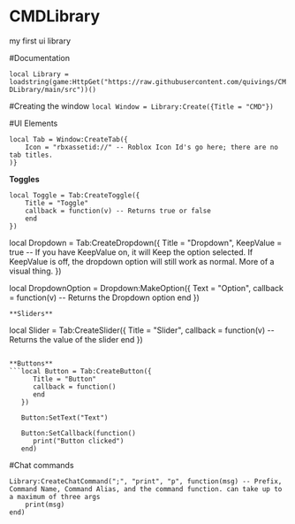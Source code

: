 # CMDLibrary
my first ui library 

#Documentation

```local Library = loadstring(game:HttpGet("https://raw.githubusercontent.com/quivings/CMDLibrary/main/src"))()```

#Creating the window
```local Window = Library:Create({Title = "CMD"})```

#UI Elements

```
local Tab = Window:CreateTab({
    Icon = "rbxassetid://" -- Roblox Icon Id's go here; there are no tab titles.
)}
```

**Toggles**
```
local Toggle = Tab:CreateToggle({
    Title = "Toggle"
    callback = function(v) -- Returns true or false
    end
})
```
local Dropdown = Tab:CreateDropdown({
    Title = "Dropdown",
    KeepValue = true -- If you have KeepValue on, it will Keep the option selected. If KeepValue is off, the dropdown option will still work as normal. More of a visual thing.
})

local DropdownOption = Dropdown:MakeOption({
    Text = "Option",
    callback = function(v) -- Returns the Dropdown option
    end
})
```
**Sliders**
```
local Slider = Tab:CreateSlider({
    Title = "Slider",
    callback = function(v) -- Returns the value of the slider
    end
})
```

**Buttons**
```local Button = Tab:CreateButton({
      Title = "Button"
      callback = function()
      end
   })

   Button:SetText("Text")
   
   Button:SetCallback(function()
      print("Button clicked")
   end)
```

#Chat commands

```
Library:CreateChatCommand(";", "print", "p", function(msg) -- Prefix, Command Name, Command Alias, and the command function. can take up to a maximum of three args
    print(msg)
end)
```
